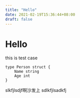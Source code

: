 ```yaml
---
title: "Hello"
date: 2021-02-19T15:36:44+08:00
draft: false
---
```

# Hello
this is test case
```golang
type Person struct {
    Name string
    Age int
}
```
slkfjlsdjf啊沙发上
sdlkfjlsadkfj
